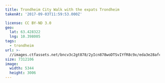 ```yaml
---
title: Trondheim City Walk with the expats Trondheim
takenAt: '2017-09-03T11:59:53.000Z'

license: CC BY-ND 3.0
geo:
  lat: 63.428322
  lng: 10.398005
tags:
  - trondheim
url: >-
  //images.ctfassets.net/bncv3c2gt878/2yIcn878woDTSvIYfR8c9x/eda3e28afc6366ef908dbc78ecc2bb7c/trondheim-city-walk-with-the-expats-trondheim_36867929651_o
size: 7312106
image:
  width: 5344
  height: 3006
---
```


